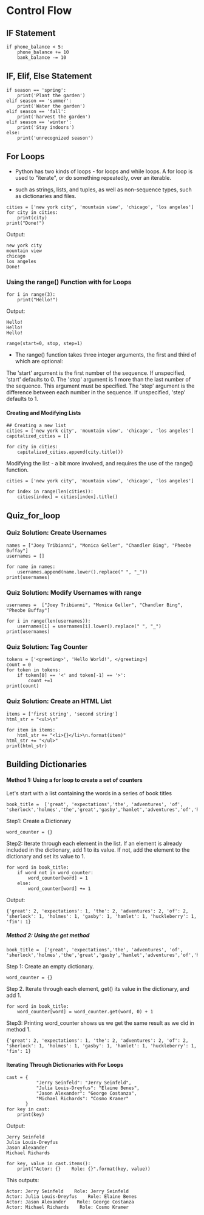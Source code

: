 # Control Flow

## IF Statement

```
if phone_balance < 5:
    phone_balance += 10
    bank_balance -= 10
```

## IF, Elif, Else Statement

```
if season == 'spring':
    print('Plant the garden')
elif season == 'summer':
    print('Water the garden')
elif season == 'fall':
    print('harvest the garden')
elif season == 'winter':
    print('Stay indoors')
else:
    print('unrecognized season')    
```

## For Loops 

- Python has two kinds of loops - for loops and while loops. A for loop is used to "iterate", or do something repeatedly, over an iterable.

-  such as strings, lists, and tuples, as well as non-sequence types, such as dictionaries and files.

```
cities = ['new york city', 'mountain view', 'chicago', 'los angeles']
for city in cities:
    print(city)
print("Done!")
```
Output: 
```
new york city
mountain view
chicago
los angeles
Done!
```

### Using the range() Function with for Loops

```
for i in range(3):
    print("Hello!")
```

Output:
```
Hello!
Hello!
Hello!
```

```
range(start=0, stop, step=1)
```
- The range() function takes three integer arguments, the first and third of which are optional:

The 'start' argument is the first number of the sequence. If unspecified, 'start' defaults to 0.
The 'stop' argument is 1 more than the last number of the sequence. This argument must be specified.
The 'step' argument is the difference between each number in the sequence. If unspecified, 'step' defaults to 1.


#### Creating and Modifying Lists
```
## Creating a new list
cities = ['new york city', 'mountain view', 'chicago', 'los angeles']
capitalized_cities = []

for city in cities:
    capitalized_cities.append(city.title())
```

Modifying the list - a bit more involved, and requires the use of the range() function.

```
cities = ['new york city', 'mountain view', 'chicago', 'los angeles']

for index in range(len(cities)):
    cities[index] = cities[index].title()
```


## Quiz_for_loop

### Quiz Solution: Create Usernames
```
names = ["Joey Tribianni", "Monica Geller", "Chandler Bing", "Pheobe Buffay"]
usernames = []

for name in names:
    usernames.append(name.lower().replace(" ", "_"))
print(usernames)
```

### Quiz Solution: Modify Usernames with range
```
usernames =  ["Joey Tribianni", "Monica Geller", "Chandler Bing", "Pheobe Buffay"]

for i in range(len(usernames)):
    usernames[i] = usernames[i].lower().replace(" ", "_")
print(usernames)
```

### Quiz Solution: Tag Counter

```
tokens = ['<greeting>', 'Hello World!', </greeting>]
count = 0
for token in tokens:
    if token[0] == '<' and token[-1] == '>':
        count +=1
print(count)
```

### Quiz Solution: Create an HTML List

```
items = ['first string', 'second string']
html_str = "<ul>\n"

for item in items:
    html_str += "<li>{}</li>\n.format(item)"
html_str += "</ul>"
print(html_str)
```


## Building Dictionaries

#### Method 1: Using a for loop to create a set of counters
Let's start with a list containing the words in a series of book titles

```
book_title =  ['great', 'expectations','the', 'adventures', 'of', 'sherlock','holmes','the','great','gasby','hamlet','adventures','of','huckleberry','fin']
```

Step1: Create a Dictionary 
```
word_counter = {}
```

Step2:  Iterate through each element in the list. If an element is already included in the dictionary, add 1 to its value. If not, add the element to the dictionary and set its value to 1. 
```
for word in book_title: 
    if word not in word_counter: 
        word_counter[word] = 1 
    else: 
        word_counter[word] += 1
```

Output:
```
{'great': 2, 'expectations': 1, 'the': 2, 'adventures': 2, 'of': 2, 'sherlock': 1, 'holmes': 1, 'gasby': 1, 'hamlet': 1, 'huckleberry': 1, 'fin': 1}
```

##### Method 2: Using the get method

```
book_title =  ['great', 'expectations','the', 'adventures', 'of', 'sherlock','holmes','the','great','gasby','hamlet','adventures','of','huckleberry','fin']
```

Step 1: Create an empty dictionary.

```
word_counter = {}
```

Step 2. Iterate through each element, get() its value in the dictionary, and add 1.

```
for word in book_title:
    word_counter[word] = word_counter.get(word, 0) + 1
```

Step3: 
Printing word_counter shows us we get the same result as we did in method 1. 
```
{'great': 2, 'expectations': 1, 'the': 2, 'adventures': 2, 'of': 2, 'sherlock': 1, 'holmes': 1, 'gasby': 1, 'hamlet': 1, 'huckleberry': 1, 'fin': 1}
```

#### Iterating Through Dictionaries with For Loops

```
cast = {
           "Jerry Seinfeld": "Jerry Seinfeld",
           "Julia Louis-Dreyfus": "Elaine Benes",
           "Jason Alexander": "George Costanza",
           "Michael Richards": "Cosmo Kramer"
       }
for key in cast:
    print(key)
```

Output:
```
Jerry Seinfeld
Julia Louis-Dreyfus
Jason Alexander
Michael Richards
```

```
for key, value in cast.items():
    print("Actor: {}    Role: {}".format(key, value))
```

This outputs:

```
Actor: Jerry Seinfeld    Role: Jerry Seinfeld
Actor: Julia Louis-Dreyfus    Role: Elaine Benes
Actor: Jason Alexander    Role: George Costanza
Actor: Michael Richards    Role: Cosmo Kramer
```